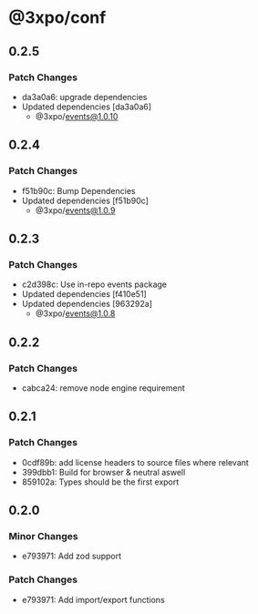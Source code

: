 # @3xpo/conf

## 0.2.5

### Patch Changes

- da3a0a6: upgrade dependencies
- Updated dependencies [da3a0a6]
  - @3xpo/events@1.0.10

## 0.2.4

### Patch Changes

- f51b90c: Bump Dependencies
- Updated dependencies [f51b90c]
  - @3xpo/events@1.0.9

## 0.2.3

### Patch Changes

- c2d398c: Use in-repo events package
- Updated dependencies [f410e51]
- Updated dependencies [963292a]
  - @3xpo/events@1.0.8

## 0.2.2

### Patch Changes

- cabca24: remove node engine requirement

## 0.2.1

### Patch Changes

- 0cdf89b: add license headers to source files where relevant
- 399dbb1: Build for browser & neutral aswell
- 859102a: Types should be the first export

## 0.2.0

### Minor Changes

- e793971: Add zod support

### Patch Changes

- e793971: Add import/export functions
